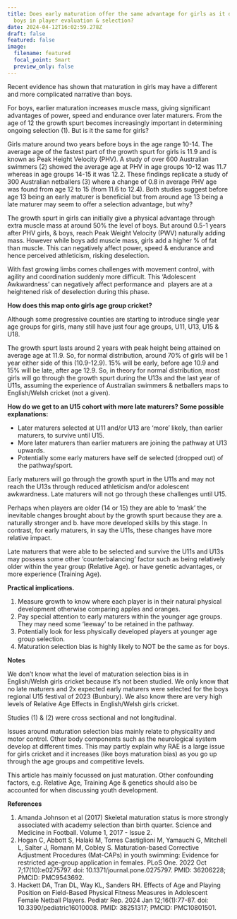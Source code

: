 ```yaml
---
title: Does early maturation offer the same advantage for girls as it does for
  boys in player evaluation & selection?
date: 2024-04-12T16:02:59.278Z
draft: false
featured: false
image:
  filename: featured
  focal_point: Smart
  preview_only: false
---
```

Recent evidence has shown that maturation in girls may have a different and more complicated narrative than boys.

For boys, earlier maturation increases muscle mass, giving significant advantages of power, speed and endurance over later maturers. From the age of 12 the growth spurt becomes increasingly important in determining ongoing selection (1). But is it the same for girls?

Girls mature around two years before boys in the age range 10-14. The average age of the fastest part of the growth spurt for girls is 11.9 and is known as Peak Height Velocity (PHV). A study of over 600 Australian swimmers (2) showed the average age at PHV in age groups 10-12 was 11.7 whereas in age groups 14-15 it was 12.2. These findings replicate a study of 300 Australian netballers (3) where a change of 0.8 in average PHV age was found from age 12 to 15 (from 11.6 to 12.4). Both studies suggest before age 13 being an early maturer is beneficial but from around age 13 being a late maturer may seem to offer a selection advantage, but why?

The growth spurt in girls can initially give a physical advantage through extra muscle mass at around 50% the level of boys. But around 0.5-1 years after PHV girls, & boys, reach Peak Weight Velocity (PWV) naturally adding mass. However while boys add muscle mass, girls add a higher % of fat than muscle. This can negatively affect power, speed & endurance and hence perceived athleticism, risking deselection.

With fast growing limbs comes challenges with movement control, with agility and coordination suddenly more difficult. This ‘Adolescent Awkwardness’ can negatively affect performance and  players are at a heightened risk of deselection during this phase. 

**How does this map onto girls age group cricket?**

Although some progressive counties are starting to introduce single year age groups for girls, many still have just four age groups, U11, U13, U15 & U18.

The growth spurt lasts around 2 years with peak height being attained on average age at 11.9. So, for normal distribution, around 70% of girls will be 1 year either side of this (10.9-12.9). 15% will be early, before age 10.9 and 15% will be late, after age 12.9. So, in theory for normal distribution, most girls will go through the growth spurt during the U13s and the last year of U11s, assuming the experience of Australian swimmers & netballers maps to English/Welsh cricket (not a given).

**How do we get to an U15 cohort with more late maturers? Some possible explanations:**

* Later maturers selected at U11 and/or U13 are ‘more’ likely, than earlier maturers, to survive until U15.
* More later maturers than earlier maturers are joining the pathway at U13 upwards.
* Potentially some early maturers have self de selected (dropped out) of the pathway/sport.

Early maturers will go through the growth spurt in the U11s and may not reach the U13s through reduced athleticism and/or adolescent awkwardness. Late maturers will not go through these challenges until U15.

Perhaps when players are older (14 or 15) they are able to ‘mask’ the inevitable changes brought about by the growth spurt because they are a. naturally stronger and b. have more developed skills by this stage. In contrast, for early maturers, in say the U11s, these changes have more relative impact.

Late maturers that were able to be selected and survive the U11s and U13s may possess some other ‘counterbalancing’ factor such as being relatively older within the year group (Relative Age). or have genetic advantages, or more experience (Training Age). 

**Practical implications.**

1. Measure growth to know where each player is in their natural physical development otherwise comparing apples and oranges.
2. Pay special attention to early maturers within the younger age groups. They may need some ‘leeway’ to be retained in the pathway.
3. Potentially look for less physically developed players at younger age group selection.
4. Maturation selection bias is highly likely to NOT be the same as for boys.

**Notes**

We don’t know what the level of maturation selection bias is in English/Welsh girls cricket because it’s not been studied. We only know that no late maturers and 2x expected early maturers were selected for the boys regional U15 festival of 2023 (Bunbury). We also know there are very high levels of Relative Age Effects in English/Welsh girls cricket.

Studies (1) & (2) were cross sectional and not longitudinal.

Issues around maturation selection bias mainly relate to physicality and motor control. Other body components such as the neurological system develop at different times. This may partly explain why RAE is a large issue for girls cricket and it increases (like boys maturation bias) as you go up through the age groups and competitive levels.

This article has mainly focussed on just maturation. Other confounding factors, e.g. Relative Age, Training Age & genetics should also be accounted for when discussing youth development.

**References**

1. Amanda Johnson et al (2017) Skeletal maturation status is more strongly associated with academy selection than birth quarter. Science and Medicine in Football. Volume 1, 2017 - Issue 2.
2. Hogan C, Abbott S, Halaki M, Torres Castiglioni M, Yamauchi G, Mitchell L, Salter J, Romann M, Cobley S. Maturation-based Corrective Adjustment Procedures (Mat-CAPs) in youth swimming: Evidence for restricted age-group application in females. PLoS One. 2022 Oct 7;17(10):e0275797. doi: 10.1371/journal.pone.0275797. PMID: 36206228; PMCID: PMC9543692.
3. Hackett DA, Tran DL, Way KL, Sanders RH. Effects of Age and Playing Position on Field-Based Physical Fitness Measures in Adolescent Female Netball Players. Pediatr Rep. 2024 Jan 12;16(1):77-87. doi: 10.3390/pediatric16010008. PMID: 38251317; PMCID: PMC10801501.